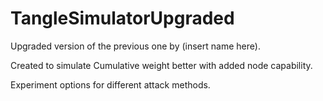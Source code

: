 # TangleSimulatorUpgraded
 
Upgraded version of the previous one by (insert name here).

Created to simulate Cumulative weight better with added node capability.

Experiment options for different attack methods.
